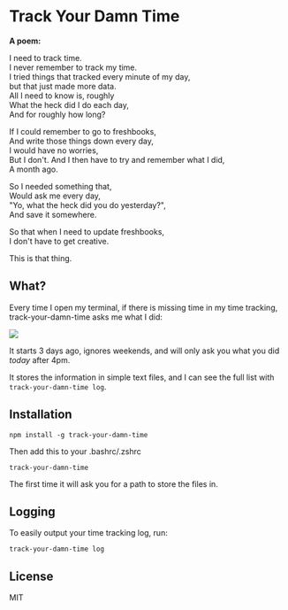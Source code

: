 # Track Your Damn Time

**A poem:**

I need to track time.  
I never remember to track my time.  
I tried things that tracked every minute of my day,  
but that just made more data.  
All I need to know is, roughly  
What the heck did I do each day,  
And for roughly how long?  

If I could remember to go to freshbooks,  
And write those things down every day,  
I would have no worries,  
But I don't.
And I then have to try and remember what I did,  
A month ago.  

So I needed something that,  
Would ask me every day,  
"Yo, what the heck did you do yesterday?",  
And save it somewhere.  

So that when I need to update freshbooks,  
I don't have to get creative.  

This is that thing.  

## What?

Every time I open my terminal, if there is missing time in my time tracking, track-your-damn-time asks me what I did:

![](https://i.cloudup.com/gyb_fTR0Ep-3000x3000.png)

It starts 3 days ago, ignores weekends, and will only ask you what you did _today_ after 4pm.

It stores the information in simple text files, and I can see the full list with `track-your-damn-time log`.

## Installation

```
npm install -g track-your-damn-time
```

Then add this to your .bashrc/.zshrc

```
track-your-damn-time
```

The first time it will ask you for a path to store the files in.

## Logging

To easily output your time tracking log, run:

```
track-your-damn-time log
```

## License

MIT
